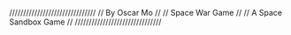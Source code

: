 ///////////////////////////////
//      By Oscar Mo          //
//     Space War Game        //
//   A Space Sandbox Game    //
///////////////////////////////